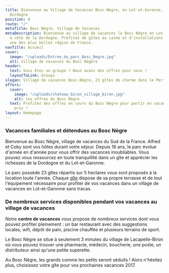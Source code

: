 ```yaml
---
title: Bienvenue au Village de Vacances Bosc-Nègre, en Lot-et-Garonne, limitrophe
  Dordogne
position: 0
route: "/"
metaTitle: Bosc Nègre, Village de Vacances
metaDescription: Bienvenue au village de vacances le Bosc Nègre en Lot-et-Garonne,
  à côté de la Dordogne. Profitez de gîtes au calme et d'installations gratuites dans
  une des plus belles région de France.
navTitle: Accueil
cover:
  image: "/uploads/Entree_du_parc_Bosc_Negre.jpg"
  alt: Village de vacances du Bosc Nègère
header:
  text: Vous êtes un groupe ? Nous avons des offres pour vous !
  layoutToLink: Groups
slogan: Village de vacances Bosc-Nègre, 23 gîtes de charme dans le Perigord Noir
offers:
  cover:
    image: "/uploads/chateau_biron_village_biron.jpg"
    alt: les offres du Bosc Nègre
  text: Profitez des offres en cours du Bosc Nègre pour partir en vacances au meilleur
    prix !
layout: Homepage
---
```


### Vacances familiales et détendues au Bosc Nègre

Bienvenue au Bosc Nègre, village de vacances du Sud de la France. Alfred et Coby sont vos hôtes durant votre séjour. Depuis 16 ans, le parc évolue d'année en d'année pour vous offrir des vacances inoubliables. Vous pouvez vous ressourcez en toute tranquillité dans un gîte et apprécier les richesses de la Dordogne et du Lot-et-Garonne.

Le parc possède 23 gîtes répartis sur 5 hectares vous sont proposés à la location toute l'année. Chaque [gîte](/tous-les-gites/) dispose de sa propre terrasse et de tout l'équipement nécessaire pour profiter de vos vacances dans un village de vacances en Lot-et-Garonne sans tracas.

### De nombreux services disponibles pendant vos vacances au village de vacances

Notre **centre de vacances** vous propose de nombreux services dont vous pouvez profiter pleinement : un bar restaurant avec des suggestions locales, wifi, dépôt de pain, piscine chauffée et plusieurs terrains de sport.

Le Bosc Nègre se situe à seulement 3 minutes du village de Lacapelle-Biron où vous pouvez trouver une pharmacie, médecin, boucherie, une poste, un distributeur ainsi qu'une petite superette.

Au Bosc Nègre, les grands comme les petits seront séduits ! Alors n'hésitez plus, choisissez votre gîte pour vos prochaines vacances 2017.